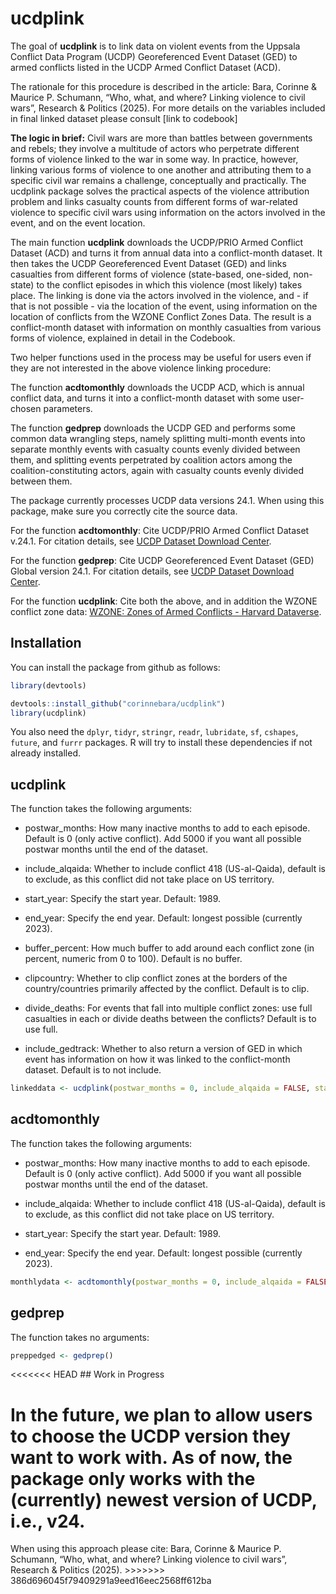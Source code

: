 
<!-- README.md is generated from README.Rmd. Please edit that file -->

# ucdplink

The goal of **ucdplink** is to link data on violent events from the
Uppsala Conflict Data Program (UCDP) Georeferenced Event Dataset (GED)
to armed conflicts listed in the UCDP Armed Conflict Dataset (ACD).

The rationale for this procedure is described in the article: Bara,
Corinne & Maurice P. Schumann, “Who, what, and where? Linking violence
to civil wars”, Research & Politics (2025). For more details on the
variables included in final linked dataset please consult \[link to
codebook\]

**The logic in brief:** Civil wars are more than battles between
governments and rebels; they involve a multitude of actors who
perpetrate different forms of violence linked to the war in some way. In
practice, however, linking various forms of violence to one another and
attributing them to a specific civil war remains a challenge,
conceptually and practically. The ucdplink package solves the practical
aspects of the violence attribution problem and links casualty counts
from different forms of war-related violence to specific civil wars
using information on the actors involved in the event, and on the event
location.

The main function **ucdplink** downloads the UCDP/PRIO Armed Conflict
Dataset (ACD) and turns it from annual data into a conflict-month
dataset. It then takes the UCDP Georeferenced Event Dataset (GED) and
links casualties from different forms of violence (state-based,
one-sided, non-state) to the conflict episodes in which this violence
(most likely) takes place. The linking is done via the actors involved
in the violence, and - if that is not possible - via the location of the
event, using information on the location of conflicts from the WZONE
Conflict Zones Data. The result is a conflict-month dataset with
information on monthly casualties from various forms of violence,
explained in detail in the Codebook.

Two helper functions used in the process may be useful for users even if
they are not interested in the above violence linking procedure:

The function **acdtomonthly** downloads the UCDP ACD, which is annual
conflict data, and turns it into a conflict-month dataset with some
user-chosen parameters.

The function **gedprep** downloads the UCDP GED and performs some common
data wrangling steps, namely splitting multi-month events into separate
monthly events with casualty counts evenly divided between them, and
splitting events perpetrated by coalition actors among the
coalition-constituting actors, again with casualty counts evenly divided
between them.

The package currently processes UCDP data versions 24.1. When using this
package, make sure you correctly cite the source data.

For the function **acdtomonthly**: Cite UCDP/PRIO Armed Conflict Dataset
v.24.1. For citation details, see [UCDP Dataset Download
Center](https://ucdp.uu.se/downloads/).

For the function **gedprep**: Cite UCDP Georeferenced Event Dataset
(GED) Global version 24.1. For citation details, see [UCDP Dataset
Download Center](https://ucdp.uu.se/downloads/).

For the function **ucdplink**: Cite both the above, and in addition the
WZONE conflict zone data: [WZONE: Zones of Armed Conflicts - Harvard
Dataverse](https://dataverse.harvard.edu/dataset.xhtml?persistentId=doi:10.7910/DVN/PUWJEU).

## Installation

You can install the package from github as follows:

``` r
library(devtools)

devtools::install_github("corinnebara/ucdplink")
library(ucdplink)
```

You also need the `dplyr`, `tidyr`, `stringr`, `readr`,
`lubridate`, `sf`, `cshapes`, `future`, and `furrr` packages. R will try
to install these dependencies if not already installed.

## ucdplink

The function takes the following arguments:

- postwar_months: How many inactive months to add to each episode.
  Default is 0 (only active conflict). Add 5000 if you want all possible
  postwar months until the end of the dataset.

- include_alqaida: Whether to include conflict 418 (US-al-Qaida),
  default is to exclude, as this conflict did not take place on US
  territory.

- start_year: Specify the start year. Default: 1989.

- end_year: Specify the end year. Default: longest possible (currently
  2023).

- buffer_percent: How much buffer to add around each conflict zone (in
  percent, numeric from 0 to 100). Default is no buffer.

- clipcountry: Whether to clip conflict zones at the borders of the
  country/countries primarily affected by the conflict. Default is to
  clip.

- divide_deaths: For events that fall into multiple conflict zones: use
  full casualties in each or divide deaths between the conflicts?
  Default is to use full.

- include_gedtrack: Whether to also return a version of GED in which
  event has information on how it was linked to the conflict-month
  dataset. Default is to not include.

``` r
linkeddata <- ucdplink(postwar_months = 0, include_alqaida = FALSE, start_year = 1989, end_year = 2023, buffer_percent = 0, clipcountry = TRUE, divide_deaths = FALSE, include_gedtrack = FALSE)
```

## acdtomonthly

The function takes the following arguments:

- postwar_months: How many inactive months to add to each episode.
  Default is 0 (only active conflict). Add 5000 if you want all possible
  postwar months until the end of the dataset.

- include_alqaida: Whether to include conflict 418 (US-al-Qaida),
  default is to exclude, as this conflict did not take place on US
  territory.

- start_year: Specify the start year. Default: 1989.

- end_year: Specify the end year. Default: longest possible (currently
  2023).

``` r
monthlydata <- acdtomonthly(postwar_months = 0, include_alqaida = FALSE, start_year = 1989, end_year = 2023)
```

## gedprep

The function takes no arguments:

``` r
preppedged <- gedprep()
```

\<\<\<\<\<\<\< HEAD \## Work in Progress

# In the future, we plan to allow users to choose the UCDP version they want to work with. As of now, the package only works with the (currently) newest version of UCDP, i.e., v24.

When using this approach please cite: Bara, Corinne & Maurice P.
Schumann, “Who, what, and where? Linking violence to civil wars”,
Research & Politics (2025). \>\>\>\>\>\>\>
386d696045f79409291a9eed16eec2568ff612ba
